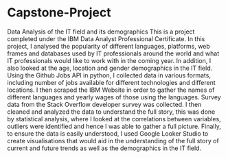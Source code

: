 # Capstone-Project
Data Analysis of the IT field and its demographics
This is a project completed under the IBM Data Analyst Professional Certificate. In this project, I analysed the popularity of different languages, platforms, web frames and databases used by IT professionals around the world and what IT professionals would like to work with in the coming year. In addition, I also looked at the age, location and gender demographics in the IT field.
Using the Github Jobs API in python, I collected data in various formats, including number of jobs available for different technologies and different locations.
I then scraped the IBM Website in order to gather the names of different languages and yearly wages of those using the languages. Survey data from the Stack Overflow developer survey was collected.
I then cleaned and analyzed the data to understand the full story, this was done by statistical analysis, where I looked at the correlations between variables, outliers were identified and hence I was able to gather a full picture.
Finally, to ensure the data is easily understood, I used Google Looker Studio to create visualisations that would aid in the understanding of the full story of current and future trends as well as the demographics in the IT field.

